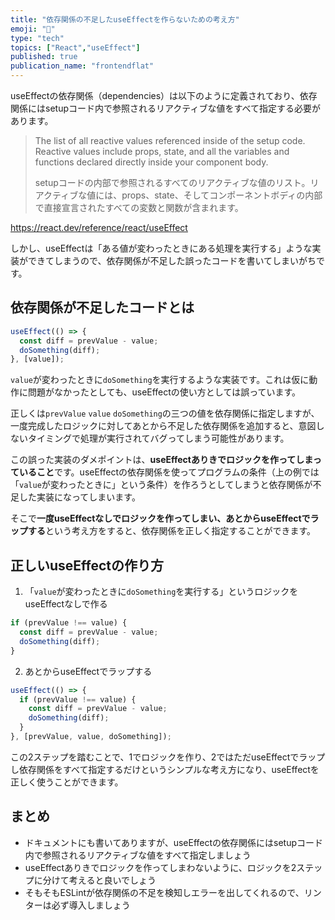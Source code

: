 ```yaml
---
title: "依存関係の不足したuseEffectを作らないための考え方"
emoji: "🐙"
type: "tech"
topics: ["React","useEffect"]
published: true
publication_name: "frontendflat"
---
```


useEffectの依存関係（dependencies）は以下のように定義されており、依存関係にはsetupコード内で参照されるリアクティブな値をすべて指定する必要があります。

> The list of all reactive values referenced inside of the setup code. Reactive values include props, state, and all the variables and functions declared directly inside your component body.
> 
> setupコードの内部で参照されるすべてのリアクティブな値のリスト。リアクティブな値には、props、state、そしてコンポーネントボディの内部で直接宣言されたすべての変数と関数が含まれます。

https://react.dev/reference/react/useEffect

しかし、useEffectは「ある値が変わったときにある処理を実行する」ような実装ができてしまうので、依存関係が不足した誤ったコードを書いてしまいがちです。

## 依存関係が不足したコードとは

```jsx
useEffect(() => {
  const diff = prevValue - value;
  doSomething(diff);
}, [value]);
```

`value`が変わったときに`doSomething`を実行するような実装です。これは仮に動作に問題がなかったとしても、useEffectの使い方としては誤っています。

正しくは`prevValue` `value` `doSomething`の三つの値を依存関係に指定しますが、一度完成したロジックに対してあとから不足した依存関係を追加すると、意図しないタイミングで処理が実行されてバグってしまう可能性があります。

この誤った実装のダメポイントは、**useEffectありきでロジックを作ってしまっていること**です。useEffectの依存関係を使ってプログラムの条件（上の例では「`value`が変わったときに」という条件）を作ろうとしてしまうと依存関係が不足した実装になってしまいます。

そこで**一度useEffectなしでロジックを作ってしまい、あとからuseEffectでラップする**という考え方をすると、依存関係を正しく指定することができます。

## 正しいuseEffectの作り方

1. 「`value`が変わったときに`doSomething`を実行する」というロジックをuseEffectなしで作る

```jsx
if (prevValue !== value) {
  const diff = prevValue - value;
  doSomething(diff);
}
```

2. あとからuseEffectでラップする

```jsx
useEffect(() => {
  if (prevValue !== value) {
    const diff = prevValue - value;
    doSomething(diff);
  }
}, [prevValue, value, doSomething]);
```

この2ステップを踏むことで、1でロジックを作り、2ではただuseEffectでラップし依存関係をすべて指定するだけというシンプルな考え方になり、useEffectを正しく使うことができます。

## まとめ

- ドキュメントにも書いてありますが、useEffectの依存関係にはsetupコード内で参照されるリアクティブな値をすべて指定しましょう
- useEffectありきでロジックを作ってしまわないように、ロジックを2ステップに分けて考えると良いでしょう
- そもそもESLintが依存関係の不足を検知しエラーを出してくれるので、リンターは必ず導入しましょう